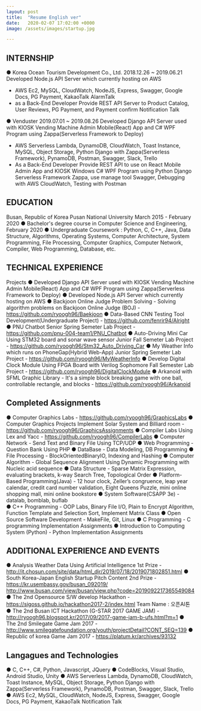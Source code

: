 ```yaml
---
layout: post
title:  "Resume English ver"
date:   2020-02-07 17:02:00 +0000
image: /assets/images/startup.jpg

---
```


INTERNSHIP
-------------------------------------------------------------------------------------------------------------------------------------------------
● Korea Ocean Tourism Development Co., Ltd. 2018.12.26 ~ 2019.06.21
Developed Node.js API Server which currently hosting on AWS
-	AWS Ec2, MySQL, CloudWatch, NodeJS, Express, Swagger, Google Docs, PG Payment, KakaoTalk AlarmTalk
-   as a Back-End Developer Provide REST API Server to Product Catalog, User Reviews, PG Payment, and Payment confirm Notification Talk

● Venduster	2019.07.01 ~ 2019.08.26
Developed Django API Server used with KIOSK Vending Machine Admin Mobile(React) App and C# WPF Program using Zappa(Serverless Framework to Deploy)
-	AWS Serverless Lambda, DynamoDB, CloudWatch,  Toast Instance, MySQL, Object Storage, Python Django with Zappa(Serverless Framework), PynamoDB,  Postman, Swagger, Slack, Trello
-   As a Back-End Developer Provide REST API to use on React Mobile Admin App and KIOSK Windows C# WPF Program using Python Django Serverless Framework Zappa, use manage tool Swagger, Debugging with AWS CloudWatch, Testing with Postman 

EDUCATION
-------------------------------------------------------------------------------------------------------------------------------------------------
Busan, Republic of Korea					Pusan National University					March 2015 - February 2020
● Bachelor's degree course in Computer Science and Engineering, February 2020
● Undergraduate Coursework : Python, C, C++, Java, Data Structure, Algorithms, Operating Systems, Computer Architecture, System Programming, File Processing,
Computer Graphics, Computer Network, Compiler, Web Programming, Database, etc.

TECHNICAL EXPERIENCE
-------------------------------------------------------------------------------------------------------------------------------------------------
Projects
● Developed Django API Server used with KIOSK Vending Machine Admin Mobile(React) App and C# WPF Program using Zappa(Serverless Framework to Deploy)
● Developed Node.js API Server which currently hosting on AWS
● Backjoon Online Judge Problem Solving - Solving algorithm problems on Backjoon Online Judge (BOJ) - https://github.com/ryoogh96/Baekjoon
● Data-Based CNN Testing Tool Development(Undergraduate Project) - https://github.com/fenrir94/Alright
● PNU Chatbot Senior Spring Semeter Lab Project - https://github.com/pnu-004-team1/PNU_Chatbot
● Auto-Driving Mini Car Using STM32 board and sonar wave sensor Junior Fall Semeter Lab Project - https://github.com/ryoogh96/Stm32_Auto_Driving_Car
● My Weather Info which runs on PhoneGap(Hybrid Web-App) Junior Spring Semeter Lab Project - https://github.com/ryoogh96/MyWeatherInfo
● Develop Digital Clock Module Using FPGA Board with Verilog Sophomore Fall Semester Lab Project - https://github.com/ryoogh96/DigitalClockModule
● Arkanoid with SFML Graphic Library - It's a simple block breaking game with one ball, controllable rectangle, and blocks - https://github.com/ryoogh96/Arkanoid

Completed Assignments
-------------------------------------------------------------------------------------------------------------------------------------------------
● Computer Graphics Labs - https://github.com/ryoogh96/GraphicsLabs
● Computer Graphics Projects Implement Solar System and Billiard room - https://github.com/ryoogh96/GraphicsAssignments
● Compiler Labs Using Lex and Yacc - https://github.com/ryoogh96/CompilerLabs
● Computer Network - Send Text and Binary File Using TCP/UDP
● Web Programming - Question Bank Using PHP
● DataBase - Data Modeling, DB Programming
● File Processing - BlockOrientedBinaryIO, Indexing and Hashing
● Computer Algorithm - Global Sequence Alignment Using Dynamic Programming with Nucleic acid sequence
● Data Structure - Sparse Matrix Expression, evaluating brackets, k-way Search Tree, Topological Order
● Platform-Based Programming(Java) - 12 hour clock, Zeller’s congruence, leap year calendar, credit card number validation, Eight Queens Puzzle, mini online shopping mall, mini online bookstore
● System Software(CSAPP 3e) - datalab, bomblab, buflab	
● C++ Programming - OOP Labs, Binary File I/O, Plain to Encrypt Algorithm, Function Template and Selection Sort, Implement Matrix Class
● Open Source Software Development - MakeFile, Git, Linux
● C Programming - C programming Implementation Assignments
● Introduction to Computing System (Python) - Python Implementation Assignments

ADDITIONAL EXPERIENCE AND EVENTS
-------------------------------------------------------------------------------------------------------------------------------------------------
● Analysis Weather Data Using Artificial Intelligence 1st Prize - http://it.chosun.com/site/data/html_dir/2019/07/18/2019071802851.html
● South Korea-Japan English Startup Pitch Content 2nd Prize - https://kr.usembassy.gov/busan_092019/ http://www.busan.com/view/busan/view.php?code=2019092217365549084
● The 2nd Opensource S/W develop Hackathon - https://sigoss.github.io/hackathon2017-2/index.html Team Name : 오픈AI톤
● The 2nd Busan ICT Hackathon (G-STAR 2017 GAME JAM) - http://ryoogh96.blogspot.kr/2017/09/2017-game-jam-b-ufs.html?m=1
● The 2nd Smilegate Game Jam 2017 - http://www.smilegatefoundation.org/youth/projectDetail?CONT_SEQ=139 
● Republic of korea Game Jam 2017 - https://platum.kr/archives/93132

Langagues and Technologies
-------------------------------------------------------------------------------------------------------------------------------------------------
● C, C++, C#, Python, Javascript, JQuery
● CodeBlocks, Visual Studio, Android Studio, Unity
● AWS Serverless Lambda, DynamoDB, CloudWatch,  Toast Instance, MySQL, Object Storage, Python Django with Zappa(Serverless Framework), PynamoDB, Postman, Swagger, Slack, Trello
● AWS Ec2, MySQL, CloudWatch, NodeJS, Express, Swagger, Google Docs, PG Payment, KakaoTalk Notification Talk
